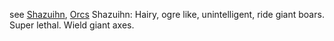 see [Shazuihn](Shazuihn), [Orcs](Orcs)
Shazuihn: Hairy, ogre like, unintelligent, ride giant boars. Super lethal. Wield giant axes.